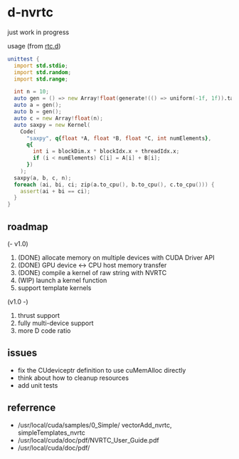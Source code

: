 # d-nvrtc

just work in progress

usage (from [rtc.d](/source/rtc.d))

``` d
unittest {
  import std.stdio;
  import std.random;
  import std.range;

  int n = 10;
  auto gen = () => new Array!float(generate!(() => uniform(-1f, 1f)).take(n).array());
  auto a = gen();
  auto b = gen();
  auto c = new Array!float(n);
  auto saxpy = new Kernel(
    Code(
      "saxpy", q{float *A, float *B, float *C, int numElements},
      q{
        int i = blockDim.x * blockIdx.x + threadIdx.x;
        if (i < numElements) C[i] = A[i] + B[i];
      })
    );
  saxpy(a, b, c, n);
  foreach (ai, bi, ci; zip(a.to_cpu(), b.to_cpu(), c.to_cpu())) {
    assert(ai + bi == ci);
  }
}
```


## roadmap

(- v1.0)

1. (DONE) allocate memory on multiple devices with CUDA Driver API
1. (DONE) GPU device <-> CPU host memory transfer
1. (DONE) compile a kernel of raw string with NVRTC
1. (WIP) launch a kernel function
1. support template kernels

(v1.0 -)

1. thrust support
1. fully multi-device support
1. more D code ratio

## issues

+ fix the CUdeviceptr definition to use cuMemAlloc directly
+ think about how to cleanup resources
+ add unit tests

## referrence

+ /usr/local/cuda/samples/0_Simple/ vectorAdd_nvrtc, simpleTemplates_nvrtc 
+ /usr/local/cuda/doc/pdf/NVRTC_User_Guide.pdf
+ /usr/local/cuda/doc/pdf/

